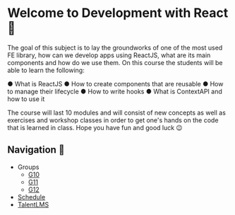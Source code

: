 # Welcome to Development with React 🚀

The goal of this subject is to lay the groundworks of one of the most used FE library, how can we develop apps using ReactJS, what are its main components and how do we use them.  On this course the students will be able to learn the following:

●	What is ReactJS
●	How to create components that are reusable
●	How to manage their lifecycle
●	How to write hooks
●	What is ContextAPI and how to use it
 
The course will last 10 modules and will consist of new concepts as well as exercises and workshop classes in order to get one's hands on the code that is learned in class. Hope you have fun and good luck 😉

## Navigation 🧭

* Groups
  * [G10](/G10/)
  * [G11](/G11/)
  * [G12](/G12/)
* [Schedule](https://docs.google.com/spreadsheets/d/1h9zUq77taetu-STSsdb2_gRPREZbxQkW/edit#gid=1101005005)
* [TalentLMS](https://academyforprogramming-seavusedu.talentlms.com/index)

 
